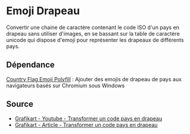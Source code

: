 # Emoji Drapeau

Convertir une chaine de caractère contenant le code ISO d'un pays en drapeau sans utiliser d'images, en se bassant sur la table de caractère unicode qui dispose d'emoji pour représenter les drapeaux de différents pays. 

## Dépendance

[Country Flag Emoji Polyfill](https://github.com/talkjs/country-flag-emoji-polyfill) : Ajouter des emojis de drapeau de pays aux navigateurs basés sur Chromium sous Windows

 ## Source
 
 - [Grafikart - Youtube - Transformer un code pays en drapeau](https://www.youtube.com/watch?v=kiWnG4WowDk)
 - [Grafikart - Article - Transformer un code pays en drapeau](https://grafikart.fr/tutoriels/drapeau-emoji-fonction-2152)
